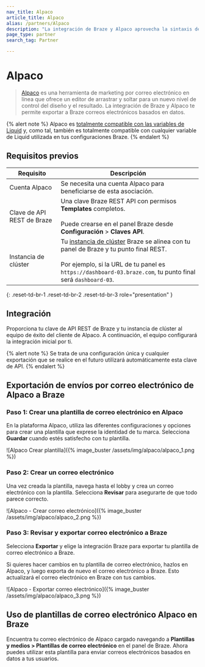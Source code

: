 ```yaml
---
nav_title: Alpaco
article_title: Alpaco
alias: /partners/Alpaco
description: "La integración de Braze y Alpaco aprovecha la sintaxis de Alpaco para crear y exportar a Braze plantillas de correo electrónico basadas en datos."
page_type: partner
search_tag: Partner

---
```


# Alpaco

> [Alpaco](https://alpaco.email/) es una herramienta de marketing por correo electrónico en línea que ofrece un editor de arrastrar y soltar para un nuevo nivel de control del diseño y el resultado. La integración de Braze y Alpaco te permite exportar a Braze correos electrónicos basados en datos. 

{% alert note %}
Alpaco es [totalmente compatible con las variables de Liquid](https://shopify.github.io/liquid/) y, como tal, también es totalmente compatible con cualquier variable de Liquid utilizada en tus configuraciones Braze.
{% endalert %}

## Requisitos previos

| Requisito | Descripción |
| ------------| ----------- |
| Cuenta Alpaco | Se necesita una cuenta Alpaco para beneficiarse de esta asociación. |
| Clave de API REST de Braze | Una clave Braze REST API con permisos **Templates** completos. <br><br> Puede crearse en el panel Braze desde **Configuración** > **Claves API**. |
| Instancia de clúster | Tu [instancia de clúster]({{site.baseurl}}/api/basics/#endpoints) Braze se alinea con tu panel de Braze y tu punto final REST. <br><br> Por ejemplo, si la URL de tu panel es `https://dashboard-03.braze.com`, tu punto final será `dashboard-03`.  |
{: .reset-td-br-1 .reset-td-br-2 .reset-td-br-3 role="presentation" }

## Integración

Proporciona tu clave de API REST de Braze y tu instancia de clúster al equipo de éxito del cliente de Alpaco. A continuación, el equipo configurará la integración inicial por ti.

{% alert note %}
Se trata de una configuración única y cualquier exportación que se realice en el futuro utilizará automáticamente esta clave de API.
{% endalert %}

## Exportación de envíos por correo electrónico de Alpaco a Braze

### Paso 1: Crear una plantilla de correo electrónico en Alpaco

En la plataforma Alpaco, utiliza las diferentes configuraciones y opciones para crear una plantilla que exprese la identidad de tu marca. Selecciona **Guardar** cuando estés satisfecho con tu plantilla.

![Alpaco Crear plantilla]({% image_buster /assets/img/alpaco/alpaco_1.png %})

### Paso 2: Crear un correo electrónico

Una vez creada la plantilla, navega hasta el lobby y crea un correo electrónico con la plantilla. Selecciona **Revisar** para asegurarte de que todo parece correcto.

![Alpaco - Crear correo electrónico]({% image_buster /assets/img/alpaco/alpaco_2.png %})

### Paso 3: Revisar y exportar correo electrónico a Braze

Selecciona **Exportar** y elige la integración Braze para exportar tu plantilla de correo electrónico a Braze. 

Si quieres hacer cambios en tu plantilla de correo electrónico, hazlos en Alpaco, y luego exporta de nuevo el correo electrónico a Braze. Esto actualizará el correo electrónico en Braze con tus cambios.

![Alpaco - Exportar correo electrónico]({% image_buster /assets/img/alpaco/alpaco_3.png %})

## Uso de plantillas de correo electrónico Alpaco en Braze

Encuentra tu correo electrónico de Alpaco cargado navegando a **Plantillas y medios > Plantillas de correo electrónico** en el panel de Braze. Ahora puedes utilizar esta plantilla para enviar correos electrónicos basados en datos a tus usuarios.

[1]: {{site.baseurl}}/user_guide/message_building_by_channel/email/creating_an_email_template/

